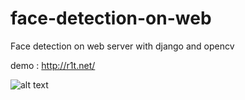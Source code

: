 # face-detection-on-web
Face detection on web server with django and opencv

demo : http://r1t.net/

![alt text](https://i.hizliresim.com/jxEw0X.jpg)
